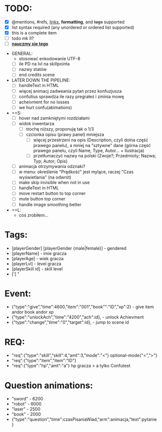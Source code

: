 
# TODO:
- [x] @mentions, #refs, [links](), **formatting**, and <del>tags</del> supported
- [x] list syntax required (any unordered or ordered list supported)
- [x] this is a complete item
- [ ] todo mk II?
- [ ] [**nauczmy sie tego**](https://training.github.com/kit/downloads/github-git-cheat-sheet.pdf)
- GENERAL:
  - stosować enkodowanie UTF-8
  - [ ] ile PD na lvl na skillpointa
  - [ ] nazwy statów
  - [ ] end credits scene
- LATER DOWN THE PIPELINE:
  - [ ] handleText in HTML
  - [ ] więcej animacj zadweania pytań przez konfuzjusza
  - [ ] confutius sprawdza ile razy pregrałeś i zminia mowę
  - [ ] acheivment for no losses
  - [ ] we hurt confu(abimations)
- ==S:
  - [ ] hover nad zamkniętymi rozdziałami
  - [ ] widok inwentarza
    - [ ] trochę niższy, proponuję tak o 1/3
    - [ ] czcionka opisu (prawy panel) mniejsza
	  - [ ] więcej przestrzeni na opis (Description, czyli dolna część prawego panelu), a mniej na "sztywne" dane (górna część prawego panelu, czyli Name, Type, Autor... + ilustracja)
	  - [ ] przetłumaczyć nazwy na polski (Zwoje?; Przedmioty; Nazwa; Typ; Autor; Opis)
  - [ ] animacja otrzymywania odznaki?
  - [ ] w menu: określenie "Prędkość" jest mylące, raczej "Czas wyświetlania" (na odwrót)
  - [ ] make skip invisible when not in use
  - [ ] handleText in HTML
  - [ ] move restart button to top corner
  - [ ] mute button top corner
  - [ ] handle image smoothing better
- ==L:
  - coś zrobiłem...

# Tags: 
 * [playerGender] [playerGender {male|female}] - gendered 
 * [playerName] - imie gracza
 * [playerAge] - wiek gracza
 * [playerLvl] - level gracza
 * [playerSkill id] -  skill level
 * ['] "

# Event:
* {"type":"give","time":4600,"item":"001","book"":"ID","xp":2} - give item andor book andor xp 
* {"type":"unlockAch","time":"4200","ach":id}, - unlock Achievment
* {"type":"change","time":"0","target":id}, - jump to scene id

# REQ:
* "req":{"type":"skill","skill":4,"amt":3,"mode":"<"} optional-mode{"<",">"}
* "req":{"type":"item","item":"ID"}
* "req":{"type":"hp","amt":"a"} hp gracza > a tylko Confutest

# Question animations:
* "sword" - 6200
* "robot" - 6000
* "laser" - 2500
* "book" - 2000
* {"type":"question","time":czasPisaniaWiad,"arm":animacja,"text":pytanie}




